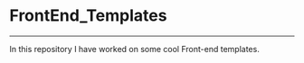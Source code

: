 # FrontEnd_Templates
___________________________

In this repository I have worked on some cool Front-end templates.
